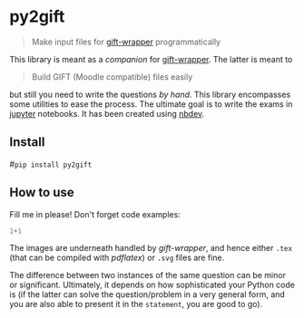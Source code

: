 # py2gift
> Make input files for <a href='https://github.com/manuvazquez/gift-wrapper'>gift-wrapper</a> programmatically


This library is meant as a *companion* for [gift-wrapper](https://github.com/manuvazquez/gift-wrapper). The latter is meant to
> Build GIFT (Moodle compatible) files easily

but still you need to write the questions *by hand*. This library encompasses some utilities to ease the process. The ultimate goal is to write the exams in [jupyter](https://jupyter.org/) notebooks.
It has been created using [nbdev](https://github.com/fastai/nbdev).

## Install

#`pip install py2gift`

## How to use

Fill me in please! Don't forget code examples:

```python
1+1
```

The images are underneath handled by *gift-wrapper*, and hence either `.tex` (that can be compiled with *pdflatex*) or `.svg` files are fine.

The difference between two instances of the same question can be minor or significant. Ultimately, it depends on how sophisticated your Python code is (if the latter can solve the question/problem in a very general form, and you are also able to present it in the `statement`, you are good to go).
